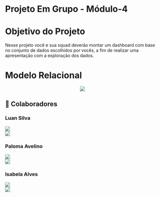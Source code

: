 # Projeto Em Grupo - Módulo-4

# Objetivo do Projeto 

Nesse projeto você e sua squad deverão montar
um dashboard com base no conjunto de dados
escolhidos por vocês, a fim de realizar uma
apresentação com a exploração dos dados.

# Modelo Relacional 

<div align="center">
<img src="https://user-images.githubusercontent.com/113732065/223155933-197c89e9-9a9e-419b-b876-0e5dafda667c.jpeg">
</div>

## :handshake: Colaboradores

### Luan Silva
<a style="display: block;" href="https://github.com/luansilva92" target="_blank">
<img src="https://img.shields.io/badge/GitHub-100000?style=for-the-badge&logo=github&logoColor=white">
</a>

<a href="https://www.linkedin.com/in/luan-pereira-14a8556a/" target="_blank">
<img src="https://img.shields.io/badge/LinkedIn-0077B5?style=for-the-badge&logo=linkedin&logoColor=white">
</a>

### Paloma Avelino
<a style="display: block;" href="https://github.com/ipami" target="_blank">
<img src="https://img.shields.io/badge/GitHub-100000?style=for-the-badge&logo=github&logoColor=white">
</a>
<a href="https://www.linkedin.com/in/palomaavelino/" target="_blank">
<img src="https://img.shields.io/badge/LinkedIn-0077B5?style=for-the-badge&logo=linkedin&logoColor=white">
</a>

### Isabela Alves 
<a style="display: block;" href="https://github.com/isabelaalvesc" target="_blank">
<img src="https://img.shields.io/badge/GitHub-100000?style=for-the-badge&logo=github&logoColor=white">
</a>
<a href="https://www.linkedin.com/in/isabela-alves-1ab8951a4/" target="_blank">
<img src="https://img.shields.io/badge/LinkedIn-0077B5?style=for-the-badge&logo=linkedin&logoColor=white">
</a>
